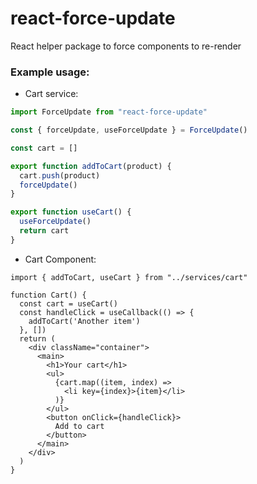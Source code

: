# react-force-update

React helper package to force components to re-render

### Example usage:

* Cart service:

```typescript
import ForceUpdate from "react-force-update"

const { forceUpdate, useForceUpdate } = ForceUpdate()

const cart = []

export function addToCart(product) {
  cart.push(product)
  forceUpdate()
}

export function useCart() {
  useForceUpdate()
  return cart
}
```

* Cart Component:

```tsx
import { addToCart, useCart } from "../services/cart"

function Cart() {
  const cart = useCart()
  const handleClick = useCallback(() => {
    addToCart('Another item')
  }, [])
  return (
    <div className="container">
      <main>
        <h1>Your cart</h1>
        <ul>
          {cart.map((item, index) =>
            <li key={index}>{item}</li>
          )}
        </ul>
        <button onClick={handleClick}>
          Add to cart
        </button>
      </main>
    </div>
  )
}
```